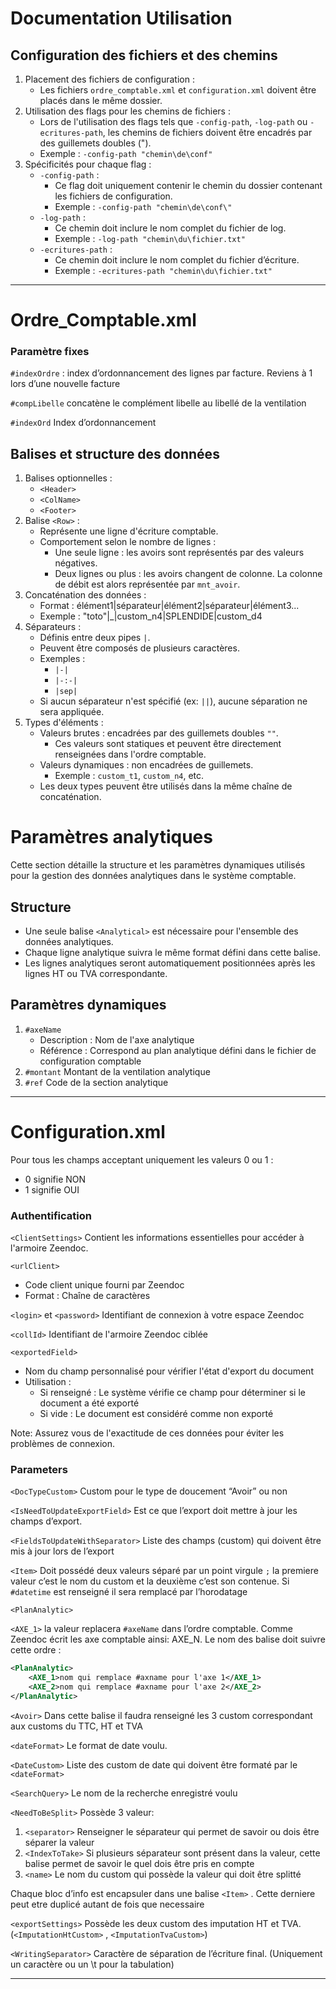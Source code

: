 # Documentation Utilisation

## Configuration des fichiers et des chemins

1. Placement des fichiers de configuration :
    - Les fichiers `ordre_comptable.xml` et `configuration.xml` doivent être placés dans le même dossier.
2. Utilisation des flags pour les chemins de fichiers :
    - Lors de l'utilisation des flags tels que `-config-path`, `-log-path` ou `-ecritures-path`, les chemins de fichiers doivent être encadrés par des guillemets doubles (").
    - Exemple : `-config-path "chemin\de\conf"`
3. Spécificités pour chaque flag :
    - `-config-path` :
        - Ce flag doit uniquement contenir le chemin du dossier contenant les fichiers de configuration.
        - Exemple : `-config-path "chemin\de\conf\"`
    - `-log-path` :
        - Ce chemin doit inclure le nom complet du fichier de log.
        - Exemple : `-log-path "chemin\du\fichier.txt"`
    - `-ecritures-path` :
        - Ce chemin doit inclure le nom complet du fichier d’écriture.
        - Exemple : `-ecritures-path "chemin\du\fichier.txt"`

---

# Ordre_Comptable.xml

### Paramètre fixes

`#indexOrdre` : index d’ordonnancement des lignes par facture. Reviens à 1 lors d’une nouvelle facture

`#compLibelle` concatène le complément libelle au libellé de la ventilation

`#indexOrd` Index d’ordonnancement 

## Balises et structure des données

1. Balises optionnelles :
    - `<Header>`
    - `<ColName>`
    - `<Footer>`
2. Balise `<Row>` :
    - Représente une ligne d'écriture comptable.
    - Comportement selon le nombre de lignes :
        - Une seule ligne : les avoirs sont représentés par des valeurs négatives.
        - Deux lignes ou plus : les avoirs changent de colonne. La colonne de débit est alors représentée par `mnt_avoir`.
3. Concaténation des données :
    - Format : élément1|séparateur|élément2|séparateur|élément3...
    - Exemple : "toto"|_|custom_n4|SPLENDIDE|custom_d4
4. Séparateurs :
    - Définis entre deux pipes `|`.
    - Peuvent être composés de plusieurs caractères.
    - Exemples :
        - `|-|`
        - `|-:-|`
        - `|sep|`
    - Si aucun séparateur n'est spécifié (ex: `||`), aucune séparation ne sera appliquée.
5. Types d'éléments :
    - Valeurs brutes : encadrées par des guillemets doubles `""`.
        - Ces valeurs sont statiques et peuvent être directement renseignées dans l'ordre comptable.
    - Valeurs dynamiques : non encadrées de guillemets.
        - Exemple : `custom_t1`, `custom_n4`, etc.
    - Les deux types peuvent être utilisés dans la même chaîne de concaténation.

# Paramètres analytiques

Cette section détaille la structure et les paramètres dynamiques utilisés pour la gestion des données analytiques dans le système comptable.

## Structure

- Une seule balise `<Analytical>` est nécessaire pour l'ensemble des données analytiques.
- Chaque ligne analytique suivra le même format défini dans cette balise.
- Les lignes analytiques seront automatiquement positionnées après les lignes HT ou TVA correspondante.

## Paramètres dynamiques

1. `#axeName`
    - Description : Nom de l'axe analytique
    - Référence : Correspond au plan analytique défini dans le fichier de configuration comptable
2. `#montant`  Montant de la ventilation analytique
3. `#ref`  Code de la section analytique

---

# Configuration.xml

Pour tous les champs acceptant uniquement les valeurs 0 ou 1 :

- 0 signifie NON
- 1 signifie OUI

### Authentification

`<ClientSettings>` Contient les informations essentielles pour accéder à l'armoire Zeendoc.

`<urlClient>` 

- Code client unique fourni par Zeendoc
- Format : Chaîne de caractères

`<login>` et `<password>` Identifiant de connexion à votre espace Zeendoc

`<collId>` Identifiant de l'armoire Zeendoc ciblée

`<exportedField>`

- Nom du champ personnalisé pour vérifier l'état d'export du document
- Utilisation :
    - Si renseigné : Le système vérifie ce champ pour déterminer si le document a été exporté
    - Si vide : Le document est considéré comme non exporté

Note: Assurez vous de l'exactitude de ces données pour éviter les problèmes de connexion.

### Parameters

`<DocTypeCustom>` Custom pour le type de doucement “Avoir” ou non

`<IsNeedToUpdateExportField>` Est ce que l’export doit mettre à jour les champs d’export.

`<FieldsToUpdateWithSeparator>` Liste des champs (custom) qui doivent être mis à jour lors de l’export

`<Item>` Doit possédé deux valeurs séparé par un point virgule `;` la premiere valeur c’est le nom du custom et la deuxième c’est son contenue. Si `#datetime` est renseigné il sera remplacé par l’horodatage

`<PlanAnalytic>`

`<AXE_1>` la valeur replacera `#axeName` dans l’ordre comptable. Comme Zeendoc écrit les axe comptable ainsi: AXE_N. Le nom des balise doit suivre cette ordre :

```xml
<PlanAnalytic>
	<AXE_1>nom qui remplace #axname pour l'axe 1</AXE_1>
	<AXE_2>nom qui remplace #axname pour l'axe 2</AXE_2>
</PlanAnalytic>
```

`<Avoir>` Dans cette balise il faudra renseigné les 3 custom correspondant aux customs du TTC, HT et TVA 

`<dateFormat>` Le format de date voulu.

`<DateCustom>` Liste des custom de date qui doivent être formaté par le `<dateFormat>`

`<SearchQuery>` Le nom de la recherche enregistré voulu

`<NeedToBeSplit>` Possède 3 valeur:

1. `<separator>` Renseigner le séparateur qui permet de savoir ou dois être séparer la valeur
2. `<IndexToTake>` Si plusieurs séparateur sont présent dans la valeur, cette balise permet de savoir le quel dois être pris en compte
3. `<name>` Le nom du custom qui possède la valeur qui doit être splitté

Chaque bloc d’info est encapsuler dans une balise `<Item>` . Cette derniere peut etre duplicé autant de fois que necessaire

`<exportSettings>` Possède les deux custom des imputation HT et TVA. (`<ImputationHtCustom>` , `<ImputationTvaCustom>`)

`<WritingSeparator>` Caractère de séparation de l’écriture final. (Uniquement un caractère ou un \t pour la tabulation)

---